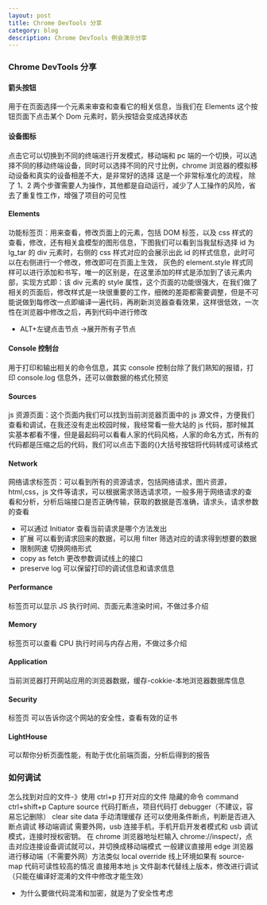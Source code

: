 ```yaml
---
layout: post
title: Chrome DevTools 分享
category: blog
description: Chrome DevTools 例会演示分享
---
```


### Chrome DevTools 分享

#### 箭头按钮

用于在页面选择一个元素来审查和查看它的相关信息，当我们在 Elements 这个按钮页面下点击某个 Dom 元素时，箭头按钮会变成选择状态

#### 设备图标

点击它可以切换到不同的终端进行开发模式，移动端和 pc 端的一个切换，可以选择不同的移动终端设备，同时可以选择不同的尺寸比例，chrome 浏览器的模拟移动设备和真实的设备相差不大，是非常好的选择
这是一个非常标准化的流程， 除了 1、2 两个步骤需要人为操作，其他都是自动运行，减少了人工操作的风险，省去了重复性工作，增强了项目的可见性

#### Elements

功能标签页：用来查看，修改页面上的元素，包括 DOM 标签，以及 css 样式的查看，修改，还有相关盒模型的图形信息，下图我们可以看到当我鼠标选择 id 为 lg_tar 的 div 元素时，右侧的 css 样式对应的会展示出此 id 的样式信息，此时可以在右侧进行一个修改，修改即可在页面上生效， 灰色的 element.style 样式同样可以进行添加和书写，唯一的区别是，在这里添加的样式是添加到了该元素内部，实现方式即：该 div 元素的 style 属性，这个页面的功能很强大，在我们做了相关的页面后，修改样式是一块很重要的工作，细微的差距都需要调整，但是不可能说做到每修改一点即编译一遍代码，再刷新浏览器查看效果，这样很低效，一次性在浏览器中修改之后，再到代码中进行修改

- ALT+左键点击节点 ->展开所有子节点

#### Console 控制台

用于打印和输出相关的命令信息，其实 console 控制台除了我们熟知的报错，打印 console.log 信息外，还可以做数据的格式化预览

#### Sources

js 资源页面：这个页面内我们可以找到当前浏览器页面中的 js 源文件，方便我们查看和调试，在我还没有走出校园时候，我经常看一些大站的 js 代码，那时候其实基本都看不懂，但是最起码可以看看人家的代码风格，人家的命名方式，所有的代码都是压缩之后的代码，我们可以点击下面的{}大括号按钮将代码转成可读格式

#### Network

网络请求标签页：可以看到所有的资源请求，包括网络请求，图片资源，html,css，js 文件等请求，可以根据需求筛选请求项，一般多用于网络请求的查看和分析，分析后端接口是否正确传输，获取的数据是否准确，请求头，请求参数的查看

- 可以通过 Initiator 查看当前请求是哪个方法发出
- 扩展 可以看到请求回来的数据，可以用 filter 筛选对应的请求得到想要的数据
- 限制网速 切换网络形式
- copy as fetch 更改参数调试线上的接口
- preserve log 可以保留打印的调试信息和请求信息

#### Performance

标签页可以显示 JS 执行时间、页面元素渲染时间，不做过多介绍

#### Memory

标签页可以查看 CPU 执行时间与内存占用，不做过多介绍

#### Application

当前浏览器打开网站应用的浏览器数据，缓存-cokkie-本地浏览器数据库信息

#### Security

标签页 可以告诉你这个网站的安全性，查看有效的证书

#### LightHouse

可以帮你分析页面性能，有助于优化前端页面，分析后得到的报告

### 如何调试

怎么找到对应的文件-》使用 ctrl+p 打开对应的文件
隐藏的命令 command ctrl+shift+p
Capture
source 代码打断点，项目代码打 debugger（不建议，容易忘记删除）
clear site data 手动清理缓存
还可以使用条件断点，判断是否进入断点调试
移动端调试 需要外网，usb 连接手机，手机开启开发者模式和 usb 调试模式，连接时授权密钥。
在 chrome 浏览器地址栏输入 chrome://inspect/，点击对应连接设备调试就可以，并切换成移动端模式
一般建议直接用 edge 浏览器进行移动端（不需要外网）方法类似
local override
线上环境如果有 source-map 代码可读性较高的情况 直接用本地 js 文件副本代替线上版本，修改进行调试（只能在编译好混淆的文件中修改才能生效）

- 为什么要做代码混淆和加密，就是为了安全性考虑
